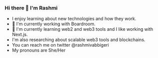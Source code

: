 ### Hi there 👋 I'm Rashmi
- I enjoy learning about new technologies and how they work. 
- 🔭 I'm currently working with Boardroom.
- 🌱 I'm currently learning web2 and web3 tools and I like working with Next.js.
- I'm also researching about scalable web3 tools and blockchains.
- You can reach me on twitter @rashmivabbigeri
- My pronouns are She/Her

<!--
**Rashmi-278/Rashmi-278** is a ✨ _special_ ✨ repository because its `README.md` (this file) appears on your GitHub profile.

Here are some ideas to get you started:

-  I’m currently working on ...
-  I’m currently learning ...
- 👯 I’m looking to collaborate on ...
- 🤔 I’m looking for help with ...
- 💬 Ask me about ...
- 📫 How to reach me: ...
- 😄 Pronouns: ...
- ⚡ Fun fact: ...
-->
